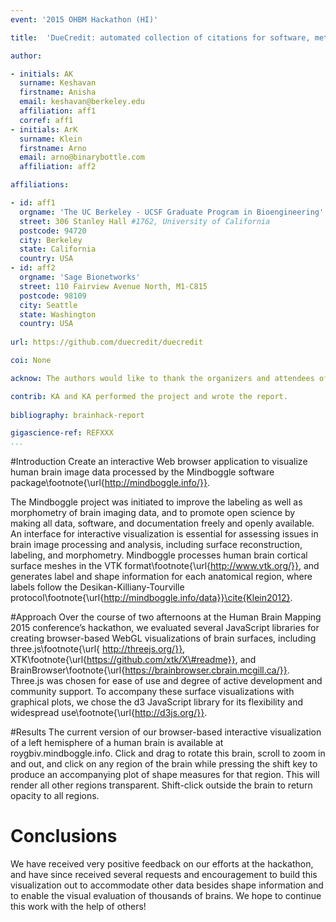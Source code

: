 ```yaml
---
event: '2015 OHBM Hackathon (HI)'

title:  'DueCredit: automated collection of citations for software, methods, and data'

author:

- initials: AK
  surname: Keshavan
  firstname: Anisha
  email: keshavan@berkeley.edu
  affiliation: aff1
  corref: aff1
- initials: ArK
  surname: Klein
  firstname: Arno
  email: arno@binarybottle.com 
  affiliation: aff2

affiliations: 

- id: aff1
  orgname: 'The UC Berkeley - UCSF Graduate Program in Bioengineering'
  street: 306 Stanley Hall #1762, University of California
  postcode: 94720
  city: Berkeley
  state: California
  country: USA
- id: aff2
  orgname: 'Sage Bionetworks'
  street: 110 Fairview Avenue North, M1-C815
  postcode: 98109
  city: Seattle
  state: Washington
  country: USA
  
url: https://github.com/duecredit/duecredit

coi: None

acknow: The authors would like to thank the organizers and attendees of the 2015 OHBM Hackathon. This project is supported in part by a grant from the NSF (award 1429999).

contrib: KA and KA performed the project and wrote the report.
  
bibliography: brainhack-report

gigascience-ref: REFXXX
...
```


#Introduction
Create an interactive Web browser application to visualize human brain image data processed by the Mindboggle software package\footnote{\url{http://mindboggle.info/}}.

The Mindboggle project was initiated to improve the labeling as well as morphometry of brain imaging data, and to promote open science by making all data, software, and documentation freely and openly available. An interface for interactive visualization is essential for assessing issues in brain image processing and analysis, including surface reconstruction, labeling, and morphometry. Mindboggle processes human brain cortical surface meshes in the VTK format\footnote{\url{http://www.vtk.org/}}, and generates label and shape information for each anatomical region, where labels follow the Desikan-Killiany-Tourville protocol\footnote{\url{http://mindboggle.info/data}}\cite{Klein2012}.

#Approach
Over the course of two afternoons at the Human Brain Mapping 2015 conference’s hackathon, we evaluated several JavaScript libraries for creating browser-based WebGL visualizations of brain surfaces, including three.js\footnote{\url{ http://threejs.org/}}, XTK\footnote{\url{https://github.com/xtk/X\#readme}}, and BrainBrowser\footnote{\url{https://brainbrowser.cbrain.mcgill.ca/}}. Three.js was chosen for ease of use and degree of active development and community support. To accompany these surface visualizations with graphical plots, we chose the d3 JavaScript library for its flexibility and widespread use\footnote{\url{http://d3js.org/}}.

#Results
The current version of our browser-based interactive visualization of a left hemisphere of a human brain is available at roygbiv.mindboggle.info. Click and drag to rotate this brain, scroll to zoom in and out, and click on any region of the brain while pressing the shift key to produce an accompanying plot of shape measures for that region. This will render all other regions transparent. Shift-click outside the brain to return opacity to all regions.

# Conclusions
We have received very positive feedback on our efforts at the hackathon, and have since received several requests and encouragement to build this visualization out to accommodate other data besides shape information and to enable the visual evaluation of thousands of brains. We hope to continue this work with the help of others!